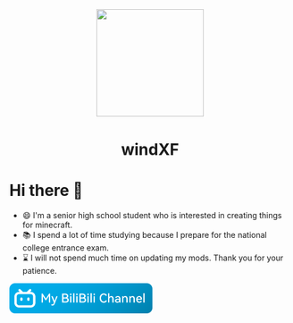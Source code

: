 <div align="center"><img src="https://avatars.githubusercontent.com/u/112453991" width="192" height="192"></div>
<h1 align = "center" >windXF</h1>

# Hi there 👋
- 😄 I'm a senior high school student who is interested in creating things for minecraft. 
- 📚 I spend a lot of time studying because I prepare for the national college entrance exam. 
- ⌛ I will not spend much time on updating my mods. Thank you for your patience.

<div href="https://space.bilibili.com/364402937">
<img src="https://github.com/wind-XF/wind-XF/blob/main/bilibili.png" width="257" height="54">
</div>

<!--
**wind-XF/wind-XF** is a ✨ _special_ ✨ repository because its `README.md` (this file) appears on your GitHub profile.

Here are some ideas to get you started:

- 🔭 I’m currently working on ...
- 🌱 I’m currently learning ...
- 👯 I’m looking to collaborate on ...
- 🤔 I’m looking for help with ...
- 💬 Ask me about ...
- 📫 How to reach me: ...
- 😄 Pronouns: ...
- ⚡ Fun fact: ...
-->
